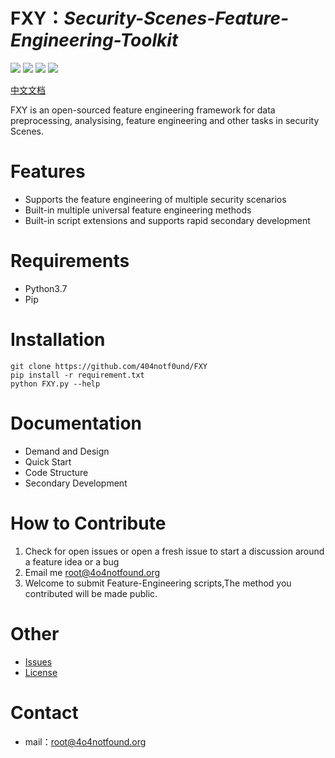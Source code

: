 # FXY：***Security-Scenes-Feature-Engineering-Toolkit***

![](https://img.shields.io/badge/python-3.7-red) 
![](https://img.shields.io/github/license/404notf0und/fxy) 
![](https://img.shields.io/badge/Security%20Scenes-4-green)
![](https://img.shields.io/badge/Feature%20Methods-4-blue)

[中文文档](https://github.com/404notf0und/FXY/blob/master/CN-README.md)

FXY is an open-sourced feature engineering framework for data preprocessing, analysising, feature engineering and other tasks in security Scenes.

# Features
- Supports the feature engineering of multiple security scenarios
- Built-in multiple universal feature engineering methods
- Built-in script extensions and supports rapid secondary development

# Requirements
- Python3.7
- Pip

# Installation
	git clone https://github.com/404notf0und/FXY
    pip install -r requirement.txt
    python FXY.py --help

# Documentation
- Demand and Design
- Quick Start
- Code Structure
- Secondary Development

# How to Contribute
1. Check for open issues or open a fresh issue to start a discussion around a feature idea or a bug
2. Email me [root@4o4notfound.org](root@4o4notfound.org)
3. Welcome to submit Feature-Engineering scripts,The method you contributed will be made public.

# Other
- [Issues](https://github.com/404notf0und/FXY/issues/new)
- [License](https://github.com/404notf0und/FXY/blob/master/LICENSE)

# Contact
- mail：[root@4o4notfound.org](root@4o4notfound.org)
